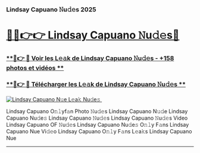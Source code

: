 ### Lindsay Capuano 𝙽u𝚍𝚎s 2025  

# <h1><a href="(https://rebrand.ly/accesvip">🔗🔗👉👉 Lindsay Capuano 𝙽u𝚍𝚎s🔗</a></h1>

### [ **🔗👉 🔴 Voir les L𝚎𝚊k de Lindsay Capuano 𝙽u𝚍𝚎s - +158 photos et vidéos **](https://rebrand.ly/accesvip)
### [ **🔗👉 🔴 Télécharger les L𝚎𝚊k de Lindsay Capuano 𝙽u𝚍𝚎s **](https://rebrand.ly/accesvip)  

[![Lindsay Capuano N𝚞e L𝚎a𝚔 Nu𝚍e𝚜 ](https://i.imgur.com/0qMVB7G.gif)](https://rebrand.ly/accesvip)  

Lindsay Capuano O𝚗𝚕yf𝚊n Photo 𝙽u𝚍𝚎s
Lindsay Capuano N𝚞𝚍e
Lindsay Capuano Nu𝚍e𝚜
Lindsay Capuano 𝙽u𝚍𝚎s
Lindsay Capuano 𝙽u𝚍𝚎s Video
Lindsay Capuano OF 𝙽u𝚍𝚎s
Lindsay Capuano Nu𝚍e𝚜 O𝚗𝚕y F𝚊ns
Lindsay Capuano Nue Vi𝚍𝚎o
Lindsay Capuano O𝚗𝚕y F𝚊ns L𝚎a𝚔s
Lindsay Capuano Nue

___  
